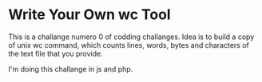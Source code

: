 # Write Your Own wc Tool

This is a challange numero 0 of codding challanges. Idea is to build a copy of unix wc command, which counts lines, words, bytes and characters of the text file that you provide.

I'm doing this challange in js and php.
